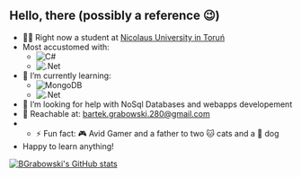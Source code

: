 ## Hello, there (possibly a reference :wink:)

- :man_student: Right now a student at [Nicolaus University in Toruń](https://www.fizyka.umk.pl/)
- Most accustomed with: 
  -  ![C#](https://img.shields.io/badge/c%23%20-%23239120.svg?&style=for-the-badge&logo=c-sharp&logoColor=white)
  -  ![.Net](https://img.shields.io/badge/.NET-5C2D91?style=for-the-badge&logo=.net&logoColor=white)
- 🌱 I’m currently learning:
  -  ![MongoDB](https://img.shields.io/badge/MongoDB-%234ea94b.svg?style=for-the-badge&logo=mongodb&logoColor=white)
  -  ![.Net](https://img.shields.io/badge/.NET-5C2D91?style=for-the-badge&logo=.net&logoColor=white)
- 🤔 I’m looking for help with NoSql Databases and webapps developement
- :speech_balloon: Reachable at: bartek.grabowski.280@gmail.com
- - ⚡ Fun fact: :video_game: Avid Gamer and a father to two :cat: cats and a :dog: dog
- Happy to learn anything!

[![BGrabowski's GitHub stats](https://github-readme-stats.vercel.app/api?username=stanczyk280)](https://github.com/stanczyk280/github-readme-stats)
